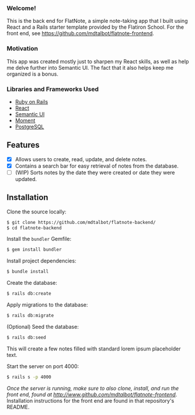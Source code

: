 ### Welcome!

This is the back end for FlatNote, a simple note-taking app that I built using React and a Rails starter template provided by the Flatiron School. For the front end, see https://github.com/mdtalbot/flatnote-frontend.  

### Motivation

This app was created mostly just to sharpen my React skills, as well as help me delve further into Semantic UI. The fact that it also helps keep me organized is a bonus.

### Libraries and Frameworks Used

* [Ruby on Rails](https://rubyonrails.org/)
* [React](https://reactjs.org/)
* [Semantic UI](https://react.semantic-ui.com/)
* [Moment](https://momentjs.com/)
* [PostgreSQL](https://www.postgresql.org/)

## Features

- [x] Allows users to create, read, update, and delete notes.
- [x] Contains a search bar for easy retrieval of notes from the database.
- [ ] (WIP) Sorts notes by the date they were created or date they were updated.

## Installation

Clone the source locally:

```sh
$ git clone https://github.com/mdtalbot/flatnote-backend/
$ cd flatnote-backend
```

Install the `bundler` Gemfile:

```sh
$ gem install bundler
```

Install project dependencies:

```sh
$ bundle install
```

Create the database:

```sh
$ rails db:create
```

Apply migrations to the database:

```sh
$ rails db:migrate
```

(Optional) Seed the database:

```sh
$ rails db:seed
```
This will create a few notes filled with standard lorem ipsum placeholder text.

Start the server on port 4000:

```sh
$ rails s -p 4000
```

*Once the server is running, make sure to also clone, install, and run the front end, found at http://www.github.com/mdtalbot/flatnote-frontend*. Installation instructions for the front end are found in that repository's README.
